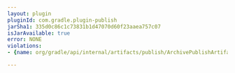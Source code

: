 ```yaml
---
layout: plugin
pluginId: com.gradle.plugin-publish
jarSha1: 335d0c86c1c73831b1d47070d60f23aaea757c07
isJarAvailable: true
error: NONE
violations:
- {name: org/gradle/api/internal/artifacts/publish/ArchivePublishArtifact, type: internal-api-usage}

---
```

